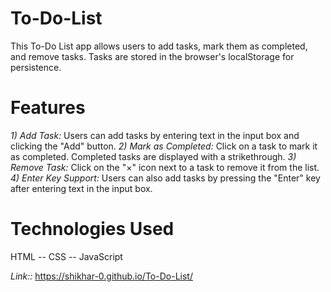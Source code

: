 # To-Do-List
This To-Do List app allows users to add tasks, mark them as completed, and remove tasks. Tasks are stored in the browser's localStorage for persistence.
# Features
*1)* _Add Task:_ Users can add tasks by entering text in the input box and clicking the "Add" button.
*2)* _Mark as Completed:_ Click on a task to mark it as completed. Completed tasks are displayed with a strikethrough.
*3)* _Remove Task:_ Click on the "×" icon next to a task to remove it from the list.
*4)* _Enter Key Support:_ Users can also add tasks by pressing the "Enter" key after entering text in the input box.
# Technologies Used
HTML -- CSS -- JavaScript

*Link::* https://shikhar-0.github.io/To-Do-List/

